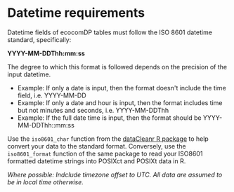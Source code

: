 # Datetime requirements

Datetime fields of ecocomDP tables must follow the ISO 8601 datetime standard, specifically:

__YYYY-MM-DDThh:mm:ss__

The degree to which this format is followed depends on the precision of the input datetime. 
* Example: If only a date is input, then the format doesn't include the time field, i.e. YYYY-MM-DD
* Example: If only a date and hour is input, then the format includes time but not minutes and seconds, i.e. YYYY-MM-DDThh
* Example: If the full date time is input, then the format should be YYYY-MM-DDThh::mm:ss

Use the `iso8601_char` function from the [dataCleanr R package](https://github.com/dataCleanr/tree/master/EDIutils) to help convert your data to the standard format. Conversely, use the `iso8601_format` function of the same package to read your ISO8601 formatted datetime strings into POSIXct and POSIXt data in R.

_Where possible: Indclude timezone offset to UTC. All data are assumed to be in local time otherwise._
